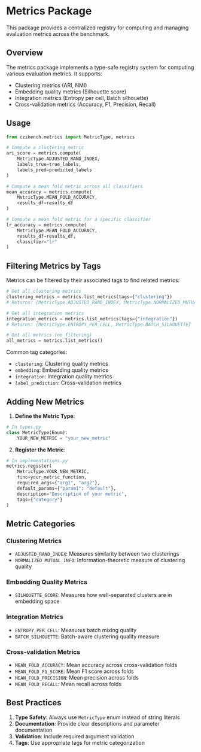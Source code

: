 # Metrics Package

This package provides a centralized registry for computing and managing evaluation metrics across the benchmark.

## Overview

The metrics package implements a type-safe registry system for computing various evaluation metrics. It supports:

- Clustering metrics (ARI, NMI)
- Embedding quality metrics (Silhouette score)
- Integration metrics (Entropy per cell, Batch silhouette)
- Cross-validation metrics (Accuracy, F1, Precision, Recall)

## Usage

```python
from czibench.metrics import MetricType, metrics

# Compute a clustering metric
ari_score = metrics.compute(
    MetricType.ADJUSTED_RAND_INDEX,
    labels_true=true_labels,
    labels_pred=predicted_labels
)

# Compute a mean fold metric across all classifiers
mean_accuracy = metrics.compute(
    MetricType.MEAN_FOLD_ACCURACY,
    results_df=results_df
)

# Compute a mean fold metric for a specific classifier
lr_accuracy = metrics.compute(
    MetricType.MEAN_FOLD_ACCURACY,
    results_df=results_df,
    classifier="lr"
)
```

## Filtering Metrics by Tags

Metrics can be filtered by their associated tags to find related metrics:

```python
# Get all clustering metrics
clustering_metrics = metrics.list_metrics(tags={"clustering"})
# Returns: {MetricType.ADJUSTED_RAND_INDEX, MetricType.NORMALIZED_MUTUAL_INFO}

# Get all integration metrics
integration_metrics = metrics.list_metrics(tags={"integration"})
# Returns: {MetricType.ENTROPY_PER_CELL, MetricType.BATCH_SILHOUETTE}

# Get all metrics (no filtering)
all_metrics = metrics.list_metrics()
```

Common tag categories:
- `clustering`: Clustering quality metrics
- `embedding`: Embedding quality metrics
- `integration`: Integration quality metrics
- `label_prediction`: Cross-validation metrics

## Adding New Metrics

1. **Define the Metric Type**:
```python
# In types.py
class MetricType(Enum):
    YOUR_NEW_METRIC = "your_new_metric"
```

2. **Register the Metric**:
```python
# In implementations.py
metrics.register(
    MetricType.YOUR_NEW_METRIC,
    func=your_metric_function,
    required_args={"arg1", "arg2"},
    default_params={"param1": "default"},
    description="Description of your metric",
    tags={"category"}
)
```

## Metric Categories

### Clustering Metrics
- `ADJUSTED_RAND_INDEX`: Measures similarity between two clusterings
- `NORMALIZED_MUTUAL_INFO`: Information-theoretic measure of clustering quality

### Embedding Quality Metrics
- `SILHOUETTE_SCORE`: Measures how well-separated clusters are in embedding space

### Integration Metrics
- `ENTROPY_PER_CELL`: Measures batch mixing quality
- `BATCH_SILHOUETTE`: Batch-aware clustering quality measure

### Cross-validation Metrics
- `MEAN_FOLD_ACCURACY`: Mean accuracy across cross-validation folds
- `MEAN_FOLD_F1_SCORE`: Mean F1 score across folds
- `MEAN_FOLD_PRECISION`: Mean precision across folds
- `MEAN_FOLD_RECALL`: Mean recall across folds

## Best Practices

1. **Type Safety**: Always use `MetricType` enum instead of string literals
2. **Documentation**: Provide clear descriptions and parameter documentation
3. **Validation**: Include required argument validation
4. **Tags**: Use appropriate tags for metric categorization